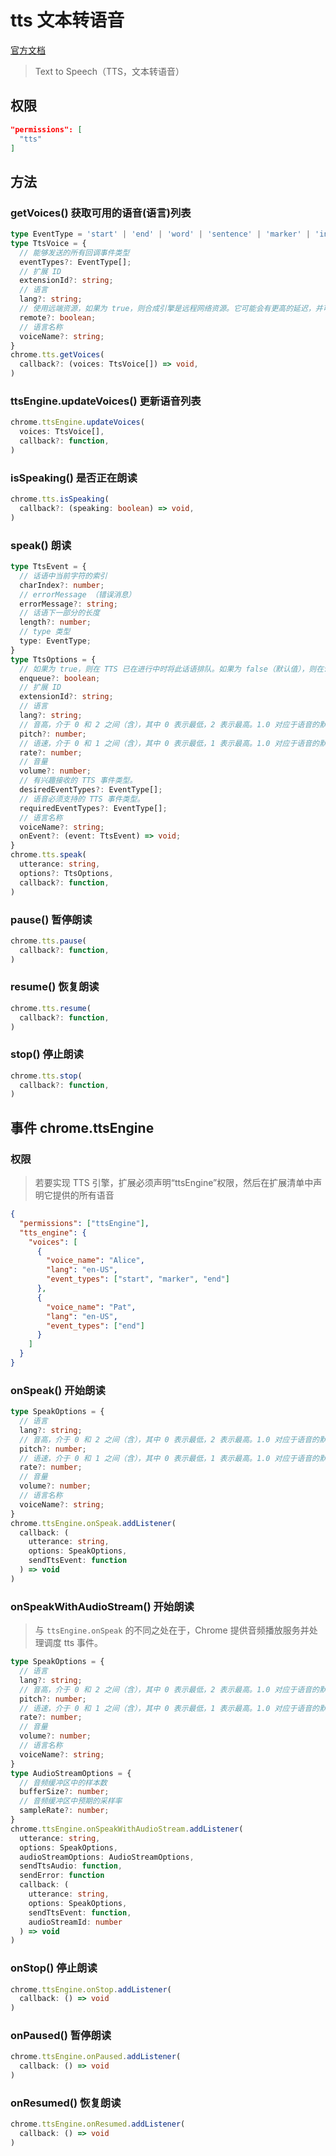 # tts 文本转语音
[官方文档](https://developer.chrome.com/docs/extensions/reference/api/tts)

> Text to Speech（TTS，文本转语音）


## 权限

```json
"permissions": [
  "tts"
]
```

## 方法

### getVoices() 获取可用的语音(语言)列表

```ts
type EventType = 'start' | 'end' | 'word' | 'sentence' | 'marker' | 'interrupted' | 'cancelled' | 'error' | 'pause' | 'resume';
type TtsVoice = {
  // 能够发送的所有回调事件类型
  eventTypes?: EventType[];
  // 扩展 ID
  extensionId?: string;
  // 语言
  lang?: string;
  // 使用远端资源，如果为 true，则合成引擎是远程网络资源。它可能会有更高的延迟，并可能产生带宽成本。
  remote?: boolean;
  // 语言名称
  voiceName?: string;
}
chrome.tts.getVoices(
  callback?: (voices: TtsVoice[]) => void,
)
```


### ttsEngine.updateVoices() 更新语音列表

```ts
chrome.ttsEngine.updateVoices(
  voices: TtsVoice[],
  callback?: function,
)
```


### isSpeaking() 是否正在朗读

```ts
chrome.tts.isSpeaking(
  callback?: (speaking: boolean) => void,
)
```

### speak() 朗读

```ts
type TtsEvent = {
  // 话语中当前字符的索引
  charIndex?: number;
  // errorMessage （错误消息）
  errorMessage?: string;
  // 话语下一部分的长度
  length?: number;
  // type 类型
  type: EventType;
}
type TtsOptions = {
  // 如果为 true，则在 TTS 已在进行中时将此话语排队。如果为 false（默认值），则在说出此新话语之前中断任何当前语音并刷新语音队列。
  enqueue?: boolean;
  // 扩展 ID
  extensionId?: string;
  // 语言
  lang?: string;
  // 音高，介于 0 和 2 之间（含），其中 0 表示最低，2 表示最高。1.0 对应于语音的默认音高
  pitch?: number;
  // 语速，介于 0 和 1 之间（含），其中 0 表示最低，1 表示最高。1.0 对应于语音的默认速率
  rate?: number;
  // 音量
  volume?: number;
  // 有兴趣接收的 TTS 事件类型。
  desiredEventTypes?: EventType[];
  // 语音必须支持的 TTS 事件类型。
  requiredEventTypes?: EventType[];
  // 语言名称
  voiceName?: string;
  onEvent?: (event: TtsEvent) => void;
}
chrome.tts.speak(
  utterance: string,
  options?: TtsOptions,
  callback?: function,
)
```

### pause() 暂停朗读

```ts
chrome.tts.pause(
  callback?: function,
)
```

### resume() 恢复朗读

```ts
chrome.tts.resume(
  callback?: function,
)
```

### stop() 停止朗读

```ts
chrome.tts.stop(
  callback?: function,
)
```

## 事件 chrome.ttsEngine

### 权限
> 若要实现 TTS 引擎，扩展必须声明“ttsEngine”权限，然后在扩展清单中声明它提供的所有语音
  
```json
{
  "permissions": ["ttsEngine"],
  "tts_engine": {
    "voices": [
      {
        "voice_name": "Alice",
        "lang": "en-US",
        "event_types": ["start", "marker", "end"]
      },
      {
        "voice_name": "Pat",
        "lang": "en-US",
        "event_types": ["end"]
      }
    ]
  }
}
```



### onSpeak() 开始朗读

```ts
type SpeakOptions = {
  // 语言
  lang?: string;
  // 音高，介于 0 和 2 之间（含），其中 0 表示最低，2 表示最高。1.0 对应于语音的默认音高
  pitch?: number;
  // 语速，介于 0 和 1 之间（含），其中 0 表示最低，1 表示最高。1.0 对应于语音的默认速率
  rate?: number;
  // 音量
  volume?: number;
  // 语言名称
  voiceName?: string;
}
chrome.ttsEngine.onSpeak.addListener(
  callback: (
    utterance: string,
    options: SpeakOptions,
    sendTtsEvent: function
  ) => void
)
```

### onSpeakWithAudioStream() 开始朗读
> 与 `ttsEngine.onSpeak` 的不同之处在于，Chrome 提供音频播放服务并处理调度 tts 事件。

```ts
type SpeakOptions = {
  // 语言
  lang?: string;
  // 音高，介于 0 和 2 之间（含），其中 0 表示最低，2 表示最高。1.0 对应于语音的默认音高
  pitch?: number;
  // 语速，介于 0 和 1 之间（含），其中 0 表示最低，1 表示最高。1.0 对应于语音的默认速率
  rate?: number;
  // 音量
  volume?: number;
  // 语言名称
  voiceName?: string;
}
type AudioStreamOptions = {
  // 音频缓冲区中的样本数
  bufferSize?: number;
  // 音频缓冲区中预期的采样率
  sampleRate?: number;
}
chrome.ttsEngine.onSpeakWithAudioStream.addListener(
  utterance: string,
  options: SpeakOptions,
  audioStreamOptions: AudioStreamOptions,
  sendTtsAudio: function,
  sendError: function
  callback: (
    utterance: string,
    options: SpeakOptions,
    sendTtsEvent: function,
    audioStreamId: number
  ) => void
)
```

### onStop() 停止朗读

```ts
chrome.ttsEngine.onStop.addListener(
  callback: () => void
)
```

### onPaused() 暂停朗读

```ts
chrome.ttsEngine.onPaused.addListener(
  callback: () => void
)
```

### onResumed() 恢复朗读

```ts
chrome.ttsEngine.onResumed.addListener(
  callback: () => void
)
```



